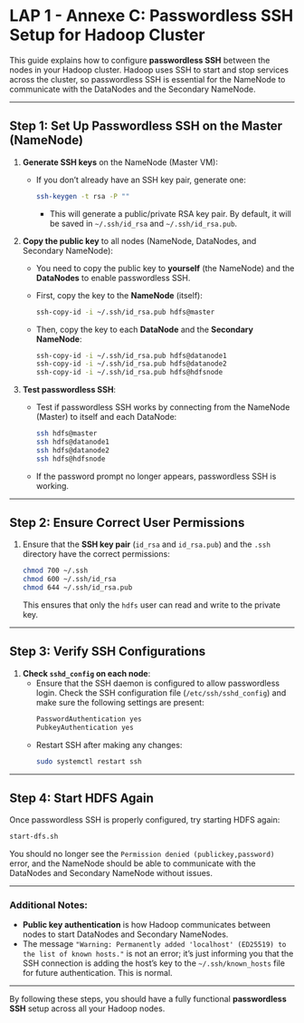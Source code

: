 
# LAP 1 - Annexe C: Passwordless SSH Setup for Hadoop Cluster

This guide explains how to configure **passwordless SSH** between the nodes in your Hadoop cluster. Hadoop uses SSH to start and stop services across the cluster, so passwordless SSH is essential for the NameNode to communicate with the DataNodes and the Secondary NameNode.

---

## Step 1: Set Up Passwordless SSH on the Master (NameNode)

1. **Generate SSH keys** on the NameNode (Master VM):
   - If you don’t already have an SSH key pair, generate one:
     ```bash
     ssh-keygen -t rsa -P ""
     ```
     - This will generate a public/private RSA key pair. By default, it will be saved in `~/.ssh/id_rsa` and `~/.ssh/id_rsa.pub`.

2. **Copy the public key** to all nodes (NameNode, DataNodes, and Secondary NameNode):
   - You need to copy the public key to **yourself** (the NameNode) and the **DataNodes** to enable passwordless SSH.
   
   - First, copy the key to the **NameNode** (itself):
     ```bash
     ssh-copy-id -i ~/.ssh/id_rsa.pub hdfs@master
     ```
   - Then, copy the key to each **DataNode** and the **Secondary NameNode**:
     ```bash
     ssh-copy-id -i ~/.ssh/id_rsa.pub hdfs@datanode1
     ssh-copy-id -i ~/.ssh/id_rsa.pub hdfs@datanode2
     ssh-copy-id -i ~/.ssh/id_rsa.pub hdfs@hdfsnode
     ```

3. **Test passwordless SSH**:
   - Test if passwordless SSH works by connecting from the NameNode (Master) to itself and each DataNode:
     ```bash
     ssh hdfs@master
     ssh hdfs@datanode1
     ssh hdfs@datanode2
     ssh hdfs@hdfsnode
     ```
   - If the password prompt no longer appears, passwordless SSH is working.

---

## Step 2: Ensure Correct User Permissions

1. Ensure that the **SSH key pair** (`id_rsa` and `id_rsa.pub`) and the `.ssh` directory have the correct permissions:
   ```bash
   chmod 700 ~/.ssh
   chmod 600 ~/.ssh/id_rsa
   chmod 644 ~/.ssh/id_rsa.pub
   ```
   This ensures that only the `hdfs` user can read and write to the private key.

---

## Step 3: Verify SSH Configurations

1. **Check `sshd_config` on each node**:
   - Ensure that the SSH daemon is configured to allow passwordless login. Check the SSH configuration file (`/etc/ssh/sshd_config`) and make sure the following settings are present:
     ```bash
     PasswordAuthentication yes
     PubkeyAuthentication yes
     ```
   - Restart SSH after making any changes:
     ```bash
     sudo systemctl restart ssh
     ```

---

## Step 4: Start HDFS Again

Once passwordless SSH is properly configured, try starting HDFS again:
```bash
start-dfs.sh
```

You should no longer see the `Permission denied (publickey,password)` error, and the NameNode should be able to communicate with the DataNodes and Secondary NameNode without issues.

---

### Additional Notes:
- **Public key authentication** is how Hadoop communicates between nodes to start DataNodes and Secondary NameNodes.
- The message `"Warning: Permanently added 'localhost' (ED25519) to the list of known hosts."` is not an error; it’s just informing you that the SSH connection is adding the host’s key to the `~/.ssh/known_hosts` file for future authentication. This is normal.

---

By following these steps, you should have a fully functional **passwordless SSH** setup across all your Hadoop nodes.

